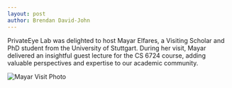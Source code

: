 ```yaml
---
layout: post
author: Brendan David-John
---
```


PrivateEye Lab was delighted to host Mayar Elfares, a Visiting Scholar and PhD student from the University of Stuttgart. During her visit, Mayar delivered an insightful guest lecture for the CS 6724 course, adding valuable perspectives and expertise to our academic community.

![Mayar Visit Photo]({{root_url}}/assets/images/news/mayar_vt_visit.jpg)